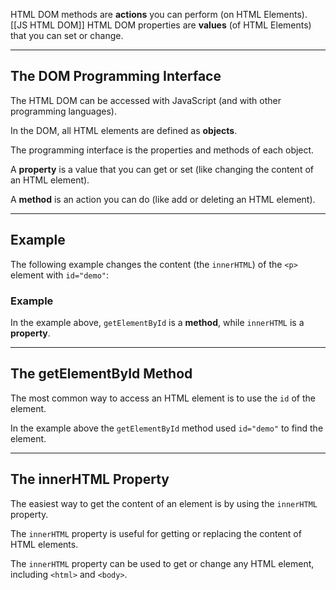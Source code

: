 HTML DOM methods are **actions** you can perform (on HTML Elements).
[[JS HTML DOM]]
HTML DOM properties are **values** (of HTML Elements) that you can set or change.

---

## The DOM Programming Interface

The HTML DOM can be accessed with JavaScript (and with other programming languages).

In the DOM, all HTML elements are defined as **objects**.

The programming interface is the properties and methods of each object.

A **property** is a value that you can get or set (like changing the content of an HTML element).

A **method** is an action you can do (like add or deleting an HTML element).

---

## Example

The following example changes the content (the `innerHTML`) of the `<p>` element with `id="demo"`:

### Example

<html>  
<body>  
  
<p id="demo"></p>  
  
<script>  
document.getElementById("demo").innerHTML = "Hello World!";  
</script>  
  
</body>  
</html>

In the example above, `getElementById` is a **method**, while `innerHTML` is a **property**.

---

## The getElementById Method

The most common way to access an HTML element is to use the `id` of the element.

In the example above the `getElementById` method used `id="demo"` to find the element.

---

## The innerHTML Property

The easiest way to get the content of an element is by using the `innerHTML` property.

The `innerHTML` property is useful for getting or replacing the content of HTML elements.

The `innerHTML` property can be used to get or change any HTML element, including `<html>` and `<body>`.
